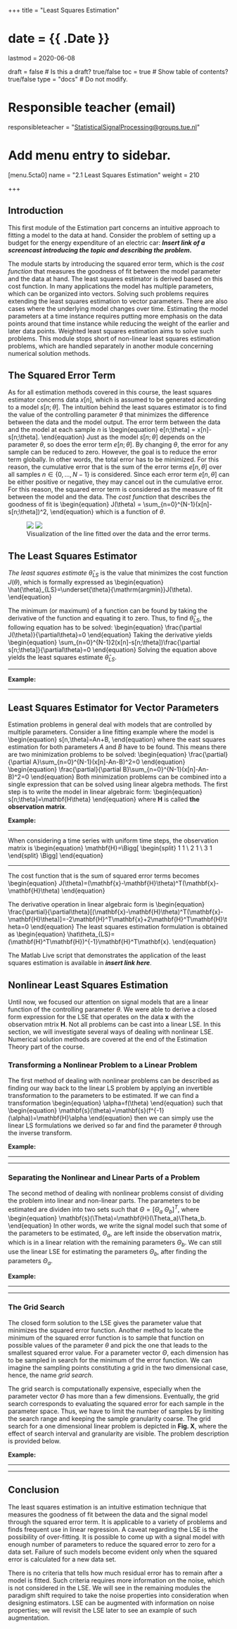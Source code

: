 +++
title = "Least Squares Estimation"

# date = {{ .Date }}
lastmod = 2020-06-08

draft = false  # Is this a draft? true/false
toc = true  # Show table of contents? true/false
type = "docs"  # Do not modify.

# Responsible teacher (email)
responsibleteacher = "StatisticalSignalProcessing@groups.tue.nl"

# Add menu entry to sidebar.
[menu.5cta0]
name = "2.1 Least Squares Estimation"
weight = 210


+++
## Introduction

This first module of the Estimation part concerns an intuitive approach to fitting a model to the data at hand. Consider the problem of setting up a budget for the energy expenditure of an electric car: ***Insert link of a screencast introducing the topic and describing the problem.***

The module starts by introducing the squared error term, which is the <i>cost function</i> that measures the goodness of fit between the model parameter and the data at hand. The least squares estimator is derived based on this cost function. In many applications the model has multiple parameters, which can be organized into vectors. Solving such problems requires extending the least squares estimation to vector parameters. There are also cases where the underlying model changes over time. Estimating the model parameters at a time instance requires putting more emphasis on the data points around that time instance while reducing the weight of the earlier and later data points. Weighted least squares estimation aims to solve such problems. This module stops short of non-linear least squares estimation problems, which are handled separately in another module concerning numerical solution methods.

## The Squared Error Term
As for all estimation methods covered in this course, the least squares estimator concerns data $x[n]$, which is assumed to be generated according to a model $s[n;\theta]$. The intuition behind the least squares estimator is to find the value of the controlling parameter $\theta$ that minimizes the difference between the data and the model output. The error term between the data and the model at each sample $n$ is
\begin{equation}
e[n;\theta] = x[n]-s[n;\theta].
\end{equation}
Just as the model $s[n;\theta]$ depends on the parameter $\theta$, so does the error term $e[n;\theta]$. By changing $\theta$, the error for any sample can be reduced to zero. However, the goal is to reduce the error term globally. In other words, the total error has to be minimized. For this reason, the cumulative error that is the sum of the error terms $e[n,\theta]$ over all samples $n\in\{0,...,N-1\}$ is considered. Since each error term $e[n,\theta]$ can be either positive or negative, they may cancel out in the cumulative error. For this reason, the squared error term is considered as the measure of fit between the model and the data. The <i> cost function</i> that describes the goodness of fit is
\begin{equation}
J(\theta) = \sum_{n=0}^{N-1}(x[n]-s[n;\theta])^2,
\end{equation}
which is a function of $\theta$.

<div style="max-width: 500px; margin: auto">
  <figure>
    <img
      src="/../files/7.Images/statistical/estimation/LS_Fig2.svg"
    />
	<img
      src="/../files/7.Images/statistical/estimation/LS_Fig3.svg"
    />
    <figcaption class="numbered">
      Visualization of the line fitted over the data and the error terms.
    </figcaption>
  </figure>
</div>

## The Least Squares Estimator
<i>The least squares estimate</i> $\hat\theta_{LS}$ is the value that minimizes the cost function $J(\theta)$, which is formally expressed as
\begin{equation}
\hat{\theta}_{LS}=\underset{\theta}{\mathrm{argmin}}J(\theta).
\end{equation}

The minimum (or maximum) of a function can be found by taking the derivative of the function and equating it to zero. Thus, to find $\hat\theta_{LS}$, the following equation has to be solved:
\begin{equation}
\frac{\partial J(\theta)}{\partial\theta}=0
\end{equation}
Taking the derivative yields
\begin{equation}
\sum_{n=0}^{N-1}2(x[n]-s[n;\theta])\frac{\partial s[n;\theta]}{\partial\theta}=0
\end{equation}
Solving the equation above yields the least squares estimate $\hat\theta_{LS}$.


---
<b>Example:</b>


---

## Least Squares Estimator for Vector Parameters

Estimation problems in general deal with models that are controlled by multiple parameters. Consider a line fitting example where the model is
\begin{equation}
s[n,\theta]=An+B,
\end{equation} 
where the east squares estimation for both parameters $A$ and $B$ have to be found. This means there are two minimization problems to be solved:
\begin{equation}
\frac{\partial}{\partial A}\sum_{n=0}^{N-1}(x[n]-An-B)^2=0
\end{equation}
\begin{equation}
\frac{\partial}{\partial B}\sum_{n=0}^{N-1}(x[n]-An-B)^2=0
\end{equation}
Both minimization problems can be combined into a single expression that can be solved using linear algebra methods. The first step is to write the model in linear algebraic form:
\begin{equation}
s[n;\theta]=\mathbf{H\theta}
\end{equation}
where $\mathbf{H}$ is called <b>the observation matrix</b>. 

<b>Example:</b>

---

When considering a time series with uniform time steps, the observation matrix is
\begin{equation}
\mathbf{H}=\Bigg[ 
\begin{split}
1 1 \\ 
2 1 \\
3 1
\end{split}
 \Bigg]
\end{equation}

---

The cost function that is the sum of squared error terms becomes
\begin{equation}
J(\theta)=(\mathbf{x}-\mathbf{H}\theta)^T(\mathbf{x}-\mathbf{H}\theta)
\end{equation}

The derivative operation in linear algebraic form is
\begin{equation}
\frac{\partial}{\partial\theta}[(\mathbf{x}-\mathbf{H}\theta)^T(\mathbf{x}-\mathbf{H}\theta)]=-2\mathbf{H}^T\mathbf{x}+2\mathbf{H}^T\mathbf{H}\theta=0
\end{equation}
The least squares estimation formulation is obtained as
\begin{equation}
\hat\theta_{LS}=(\mathbf{H}^T\mathbf{H})^{-1}\mathbf{H}^T\mathbf{x}.
\end{equation}

The Matlab Live script that demonstrates the application of the least squares estimation is available in ***insert link here***.

## Nonlinear Least Squares Estimation

Until now, we focused our attention on signal models that are a linear function of the controlling parameter $\theta$. We were able to derive a closed form expression for the LSE that operates on the data $\mathbf{x}$ with the observation mtrix $\mathbf{H}$. Not all problems can be cast into a linear LSE. In this section, we will investigate several ways of dealing with nonlinear LSE. Numerical solution methods are covered at the end of the Estimation Theory part of the course.

### Transforming a Nonlinear Problem to a Linear Problem

The first method of dealing with nonlinear problems can be described as finding our way back to the linear LS problem by applying an invertible transformation to the parameters to be estimated. If we can find a transformation
\begin{equation}
\alpha=f(\theta)
\end{equation}
such that
\begin{equation}
\mathbf{s}(\theta)=\mathbf{s}(f^{-1}(\alpha))=\mathbf{H}\alpha
\end{equation}
then we can simply use the linear LS formulations we derived so far and find the parameter $\theta$ through the inverse transform.

<b>Example:</b>

---


---

### Separating the Nonlinear and Linear Parts of a Problem

The second method of dealing with nonlinear problems consist of dividing the problem into linear and non-linear parts. The parameters to be estimated are dividen into two sets such that $\Theta=[\Theta_a~\Theta_b]^T$, where
\begin{equation}
\mathbf{s}(\Theta)=\mathbf{H}(\Theta_a)\Theta_b.
\end{equation}
In other words, we write the signal model such that some of the parameters to be estimated, $\Theta_a$, are left inside the observation matrix, which is in a linear relation with the remaining parameters $\Theta_b$. We can still use the linear LSE for estimating the parameters $\Theta_b$, after finding the parameters $\Theta_a$.


<b>Example:</b>

---


---

### The Grid Search

The closed form solution to the LSE gives the parameter value that minimizes the squared error function. Another method to locate the minimum of the squared error function is to sample that function on possible values of the parameter $\theta$ and pick the one that leads to the smallest squared error value. For a parameter vector $\Theta$, each dimension has to be sampled in search for the minimum of the error function. We can imagine the sampling points constituting a grid in the two dimensional case, hence, the name <i>grid search</i>.

The grid search is computationally expensive, especially when the parameter vector $\Theta$ has more than a few dimensions. Eventually, the grid search corresponds to evaluating the squared error for each sample in the parameter space. Thus, we have to limit the number of samples by limiting the search range and keeping the sample granularity coarse. The grid search for a one dimensional linear problem is depicted in **Fig. X**, where the effect of search interval and granularity are visible. The problem description is provided below.

<b>Example:</b>

---


---

## Conclusion

The least squares estimation is an intuitive estimation technique that measures the goodness of fit between the data and the signal model through the squared error term. It is applicable to a variety of problems and finds frequent use in linear regression. A caveat regarding the LSE is the possibility of over-fitting. It is possible to come up with a signal model with enough number of parameters to reduce the squared error to zero for a data set. Failure of such models become evident only when the squared error is calculated for a new data set. 

There is no criteria that tells how much residual error has to remain after a model is fitted. Such criteria requires more information on the noise, which is not considered in the LSE. We will see in the remaining modules the paradigm shift required to take the noise properties into consideration when designing estimators. LSE can be augmented with information on noise properties; we will revisit the LSE later to see an example of such augmentation.



